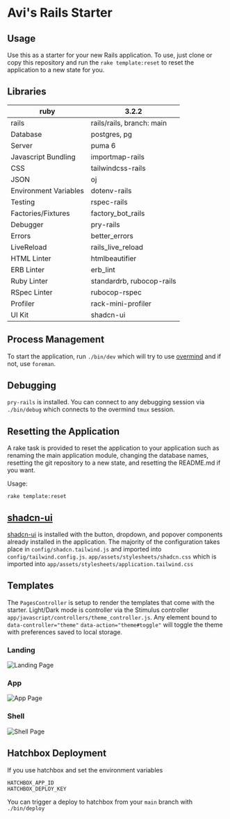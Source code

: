 # Avi's Rails Starter

## Usage

Use this as a starter for your new Rails application. To use, just clone or copy this repository and
run the `rake template:reset` to reset the application to a new state for you.

## Libraries

| ruby                  | 3.2.2                     |
| --------------------- | ------------------------- |
| rails                 | rails/rails, branch: main |
| Database              | postgres, pg              |
| Server                | puma 6                    |
| Javascript Bundling   | importmap-rails           |
| CSS                   | tailwindcss-rails         |
| JSON                  | oj                        |
| Environment Variables | dotenv-rails              |
| Testing               | rspec-rails               |
| Factories/Fixtures    | factory_bot_rails         |
| Debugger              | pry-rails                 |
| Errors                | better_errors             |
| LiveReload            | rails_live_reload         |
| HTML Linter           | htmlbeautifier            |
| ERB Linter            | erb_lint                  |
| Ruby Linter           | standardrb, rubocop-rails |
| RSpec Linter          | rubocop-rspec             |
| Profiler              | rack-mini-profiler        |
| UI Kit                | shadcn-ui                 |

## Process Management

To start the application, run `./bin/dev` which will try to use
[overmind](https://github.com/DarthSim/overmind) and if not, use `foreman`.

## Debugging

`pry-rails` is installed. You can connect to any debugging session via `./bin/debug` which connects
to the overmind `tmux` session.

## Resetting the Application

A rake task is provided to reset the application to your application such as renaming the main
application module, changing the database names, resetting the git repository to a new state, and
resetting the README.md if you want.

Usage:

`rake template:reset`

## [shadcn-ui](shadcn.rails-components.com)

[shadcn-ui](https://github.com/aviflombaum/shadcn-rails/) is installed with the button, dropdown,
and popover components already installed in the application. The majority of the configuration takes
place in `config/shadcn.tailwind.js` and imported into `config/tailwind.config.js`.
`app/assets/stylesheets/shadcn.css` which is imported into
`app/assets/stylesheets/application.tailwind.css`

## Templates

The `PagesController` is setup to render the templates that come with the starter. Light/Dark mode
is controller via the Stimulus controller `app/javascript/controllers/theme_controller.js`. Any
element bound to `data-controller="theme"` `data-action="theme#toggle"` will toggle the theme with
preferences saved to local storage.

### Landing

![Landing Page](https://img.avi.nyc/ShQQ9ygQ+)

### App

![App Page](https://img.avi.nyc/smx3lhQv+)

### Shell

![Shell Page](https://img.avi.nyc/gWP4wV7J+)

## Hatchbox Deployment

If you use hatchbox and set the environment variables

```
HATCHBOX_APP_ID
HATCHBOX_DEPLOY_KEY
```

You can trigger a deploy to hatchbox from your `main` branch with `./bin/deploy`
